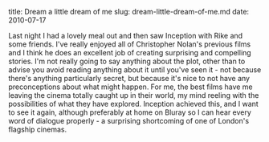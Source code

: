 title: Dream a little dream of me
slug: dream-little-dream-of-me.md
date: 2010-07-17


Last night I had a lovely meal out and then saw Inception with Rike and some friends.
I've really enjoyed all of Christopher Nolan's previous films and I think he does an excellent job of creating surprising and compelling stories.
I'm not really going to say anything about the plot, other than to advise you avoid reading anything about it until you've seen it - not because there's anything particularly secret, but because it's nice to not have any preconceptions about what might happen.
For me, the best films have me leaving the cinema totally caught up in their world, my mind reeling with the possibilities of what they have explored. Inception achieved this, and I want to see it again, although preferably at home on Bluray so I can hear every word of dialogue properly - a surprising shortcoming of one of London's flagship cinemas.